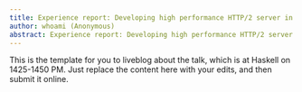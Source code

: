 ```yaml
---
title: Experience report: Developing high performance HTTP/2 server in Haskell
author: whoami (Anonymous)
abstract: Experience report: Developing high performance HTTP/2 server in Haskell
---
```


This is the template for you to liveblog about the talk,
which is at Haskell on 1425-1450 PM.  Just replace the content here
with your edits, and then submit it online.
